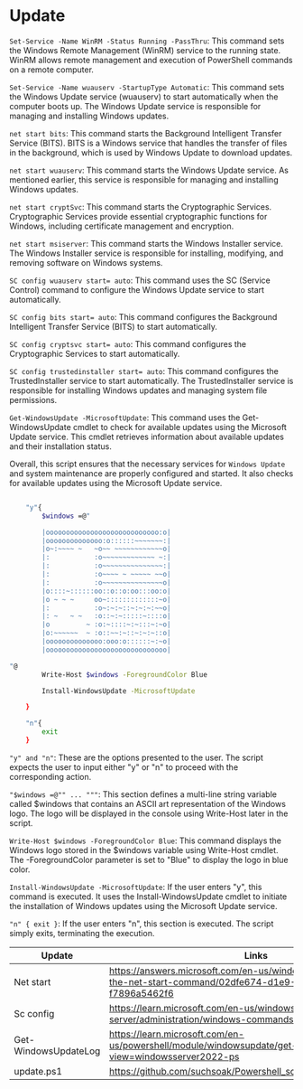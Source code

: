 # Update

`Set-Service -Name WinRM -Status Running -PassThru`: This command sets the Windows Remote Management (WinRM) service to the running state. WinRM allows remote management and execution of PowerShell commands on a remote computer.

`Set-Service -Name wuauserv -StartupType Automatic`: This command sets the Windows Update service (wuauserv) to start automatically when the computer boots up. The Windows Update service is responsible for managing and installing Windows updates.

`net start bits`: This command starts the Background Intelligent Transfer Service (BITS). BITS is a Windows service that handles the transfer of files in the background, which is used by Windows Update to download updates.

`net start wuauserv`: This command starts the Windows Update service. As mentioned earlier, this service is responsible for managing and installing Windows updates.

`net start cryptSvc`: This command starts the Cryptographic Services. Cryptographic Services provide essential cryptographic functions for Windows, including certificate management and encryption.

`net start msiserver`: This command starts the Windows Installer service. The Windows Installer service is responsible for installing, modifying, and removing software on Windows systems.

`SC config wuauserv start= auto`: This command uses the SC (Service Control) command to configure the Windows Update service to start automatically.

`SC config bits start= auto`: This command configures the Background Intelligent Transfer Service (BITS) to start automatically.

`SC config cryptsvc start= auto`: This command configures the Cryptographic Services to start automatically.

`SC config trustedinstaller start= auto`: This command configures the TrustedInstaller service to start automatically. The TrustedInstaller service is responsible for installing Windows updates and managing system file permissions.

`Get-WindowsUpdate -MicrosoftUpdate`: This command uses the Get-WindowsUpdate cmdlet to check for available updates using the Microsoft Update service. This cmdlet retrieves information about available updates and their installation status.

Overall, this script ensures that the necessary services for `Windows Update` and system maintenance are properly configured and started. It also checks for available updates using the Microsoft Update service.

```sh

    "y"{
        $windows =@"

        |oooooooooooooooooooooooooooo:o|
        |oooooooooooooo:o::::::~~~~~~~:|
        |o~:~~~~ ~   ~o~~ ~~~~~~~~~~~~o|
        |:           :o~~~~~~~~~~~~~ ~:|
        |:           :o~~~~~~~~~~~~~~~:|
        |:           :o~~~~ ~ ~~~~~ ~~o|
        |:           :o~~~~~~~~~~~~~~~o|
        |o::::~::::::oo::o::o:oo:::oo:o|
        |o ~ ~ ~     oo~:::::::::::::~o|
        |:           :o~:~:~::~:~:~:~~o|
        |: ~   ~ ~   :o::~:~:::::~::::o|
        |o         ~ :o:~::::~:~:::~:~o|
        |o:~~~~~~  ~ :o::~~:~::~:~:~::o|
        |oooooooooooooo:ooo:o::::::~:~o|
        |oooooooooooooooooooooooooooooo|

"@
        Write-Host $windows -ForegroundColor Blue

        Install-WindowsUpdate -MicrosoftUpdate

    }

    "n"{
        exit
    }

```
`"y" and "n"`: These are the options presented to the user. The script expects the user to input either "y" or "n" to proceed with the corresponding action.

`"$windows =@"" ... """`: This section defines a multi-line string variable called $windows that contains an ASCII art representation of the Windows logo. The logo will be displayed in the console using Write-Host later in the script.

`Write-Host $windows -ForegroundColor Blue`: This command displays the Windows logo stored in the $windows variable using Write-Host cmdlet. The -ForegroundColor parameter is set to "Blue" to display the logo in blue color.

`Install-WindowsUpdate -MicrosoftUpdate`: If the user enters "y", this command is executed. It uses the Install-WindowsUpdate cmdlet to initiate the installation of Windows updates using the Microsoft Update service.

`"n" { exit }`: If the user enters "n", this section is executed. The script simply exits, terminating the execution.

| Update |  Links |
| ------ | ------ |
|  Net start | https://answers.microsoft.com/en-us/windows/forum/all/learning-the-net-start-command/02dfe674-d1e9-4a6d-9d75-f7896a5462f6
|  Sc config | https://learn.microsoft.com/en-us/windows-server/administration/windows-commands/sc-config
|  Get-WindowsUpdateLog | https://learn.microsoft.com/en-us/powershell/module/windowsupdate/get-windowsupdatelog?view=windowsserver2022-ps    
|  update.ps1 | https://github.com/suchsoak/Powershell_script/tree/main/powershell    


